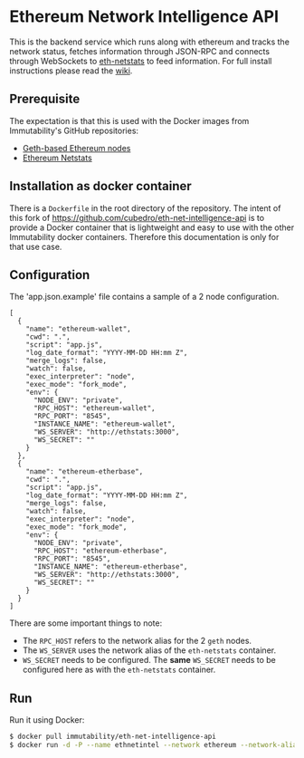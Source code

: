 Ethereum Network Intelligence API
============

This is the backend service which runs along with ethereum and tracks the network status, fetches information through JSON-RPC and connects through WebSockets to [eth-netstats](https://github.com/immutability-io/eth-netstats) to feed information. For full install instructions please read the [wiki](https://github.com/ethereum/wiki/wiki/Network-Status).


## Prerequisite
The expectation is that this is used with the Docker images from Immutability's GitHub repositories:

* [Geth-based Ethereum nodes](https://github.com/immutability-org/ethereum)
* [Ethereum Netstats](https://github.com/immutability-io/eth-netstats)

## Installation as docker container

There is a `Dockerfile` in the root directory of the repository. The intent of this fork of https://github.com/cubedro/eth-net-intelligence-api is to provide a Docker container that is lightweight and easy to use with the other Immutability docker containers. Therefore this documentation is only for that use case.

## Configuration

The 'app.json.example' file contains a sample of a 2 node configuration.

```
[
  {
    "name": "ethereum-wallet",
    "cwd": ".",
    "script": "app.js",
    "log_date_format": "YYYY-MM-DD HH:mm Z",
    "merge_logs": false,
    "watch": false,
    "exec_interpreter": "node",
    "exec_mode": "fork_mode",
    "env": {
      "NODE_ENV": "private",
      "RPC_HOST": "ethereum-wallet",
      "RPC_PORT": "8545",
      "INSTANCE_NAME": "ethereum-wallet",
      "WS_SERVER": "http://ethstats:3000",
      "WS_SECRET": ""
    }
  },
  {
    "name": "ethereum-etherbase",
    "cwd": ".",
    "script": "app.js",
    "log_date_format": "YYYY-MM-DD HH:mm Z",
    "merge_logs": false,
    "watch": false,
    "exec_interpreter": "node",
    "exec_mode": "fork_mode",
    "env": {
      "NODE_ENV": "private",
      "RPC_HOST": "ethereum-etherbase",
      "RPC_PORT": "8545",
      "INSTANCE_NAME": "ethereum-etherbase",
      "WS_SERVER": "http://ethstats:3000",
      "WS_SECRET": ""
    }
  }
]

```

There are some important things to note:

* The `RPC_HOST` refers to the network alias for the 2 `geth` nodes.
* The `WS_SERVER` uses the network alias of the `eth-netstats` container.
* `WS_SECRET` needs to be configured. The **same** `WS_SECRET` needs to be configured here as with the `eth-netstats` container.

## Run

Run it using Docker:

```bash
$ docker pull immutability/eth-net-intelligence-api
$ docker run -d -P --name ethnetintel --network ethereum --network-alias ethnetintel immutability/eth-net-intelligence-api:latest
```
